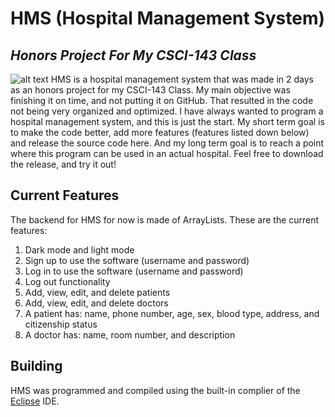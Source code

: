 # HMS (Hospital Management System)
## _Honors Project For My CSCI-143 Class_
![alt text](https://yahyaabdulmohsin.com/hms/hms.png)
HMS is a hospital management system that was made in 2 days as an honors project for my CSCI-143 Class. My main objective was finishing it on time, and not putting it on GitHub. That resulted in the code not being very organized and optimized. I have always wanted to program a hospital management system, and this is just the start. My short term goal is to make the code better, add more features (features listed down below) and release the source code here. And my long term goal is to reach a point where this program can be used in an actual hospital. Feel free to download the release, and try it out!
## Current Features

The backend for HMS for now is made of ArrayLists. These are the current features:

1. Dark mode and light mode
2. Sign up to use the software (username and password)
3. Log in to use the software (username and password)
4. Log out functionality
5. Add, view, edit, and delete patients
6. Add, view, edit, and delete doctors
7. A patient has: name, phone number, age, sex, blood type, address, and citizenship status
8. A doctor has: name, room number, and description

## Building

HMS was programmed and compiled using the built-in complier of the [Eclipse](https://www.eclipse.org/downloads/) IDE.
